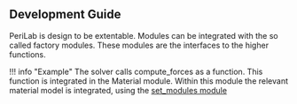 ## Development Guide

PeriLab is design to be extentable. Modules can be integrated with the so called factory modules. These modules are the interfaces to the higher functions. 

!!! info "Example"
    The solver calls compute\_forces as a function. This function is integrated in the Material module. Within this module the relevant material model is integrated, using the [set_modules module](@ref "Module integration")